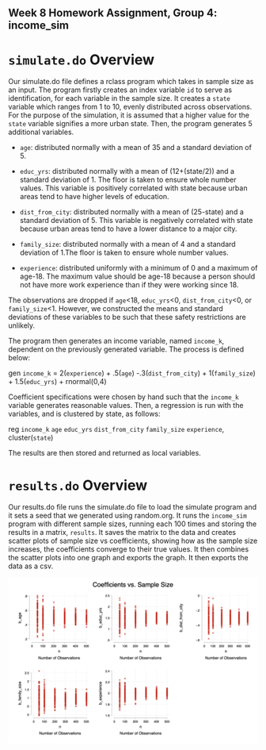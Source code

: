 ## Week 8 Homework Assignment, Group 4: income_sim

# `simulate.do` Overview

Our simulate.do file defines a rclass program which takes in sample size as an input.
The program firstly creates an index variable `id` to serve as identification, for each variable in the sample size.
It creates a `state` variable which ranges from 1 to 10, evenly distributed across observations. For the purpose of the simulation, it is assumed that a higher value for the `state` variable signifies a more urban state.
Then, the program generates 5 additional variables.

- `age`: distributed normally with a mean of 35 and a standard deviation of 5.

- `educ_yrs`: distributed normally with a mean of (12+(state/2)) and a standard deviation of 1. The floor is taken to ensure whole number values. This variable is positively correlated with state because urban areas tend to have higher levels of education.

- `dist_from_city`: distributed normally with a mean of (25-state) and a standard deviation of 5. This variable is negatively correlated with state because urban areas tend to have a lower distance to a major city.

- `family_size`: distributed normally with a mean of 4 and a standard deviation of 1.The floor is taken to ensure whole number values.

- `experience`: distributed uniformly with a minimum of 0 and a maximum of age-18. The maximum value should be age-18 because a person should not have more work experience than if they were working since 18.

The observations are dropped if `age`<18, `educ_yrs`<0, `dist_from_city`<0, or `family_size`<1.
However, we constructed the means and standard deviations of these variables to be such that these safety restrictions are unlikely.

The program then generates an income variable, named `income_k`, dependent on the previously generated variable. The process is defined below:

gen `income_k` = 2(`experience`) + .5(`age`) -.3(`dist_from_city`) + 1(`family_size`) + 1.5(`educ_yrs`) + rnormal(0,4)

Coefficient specifications were chosen by hand such that the `income_k` variable generates reasonable values.
Then, a regression is run with the variables, and is clustered by state, as follows:

reg `income_k` `age` `educ_yrs` `dist_from_city` `family_size` `experience`, cluster(`state`)

The results are then stored and returned as local variables.

# `results.do` Overview

Our results.do file runs the simulate.do file to load the simulate program and it sets a seed that we generated using random.org.
It runs the `income_sim` program with different sample sizes, running each 100 times and storing the results in a matrix, `results`.
It saves the matrix to the data and creates scatter plots of sample size vs coefficients, showing how as the sample size increases, the coefficients converge to their true values. It then combines the scatter plots into one graph and exports the graph. It then exports the data as a csv.


![Income Graph](income_sim_scatter.png)
